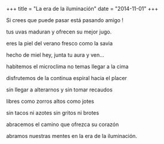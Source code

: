 +++
title = "La era de la iluminación"
date = "2014-11-01"
+++

Si crees que puede pasar
está pasando amigo !

tus uvas maduran
y ofrecen su mejor jugo.

eres la piel del verano
fresco como la savia

hecho de miel
hey, junta tu aura y ven...

habitemos el microclima
no temas llegar a la cima

disfrutemos de la continua
espiral hacia el placer

sin llegar a alterarnos
y sin tomar recaudos

libres como zorros
altos como jotes

sin tacos ni azotes
sin gritos ni brotes

abracemos el camino
que ofrezca su corazón

abramos nuestras mentes
en la era de la iluminación.